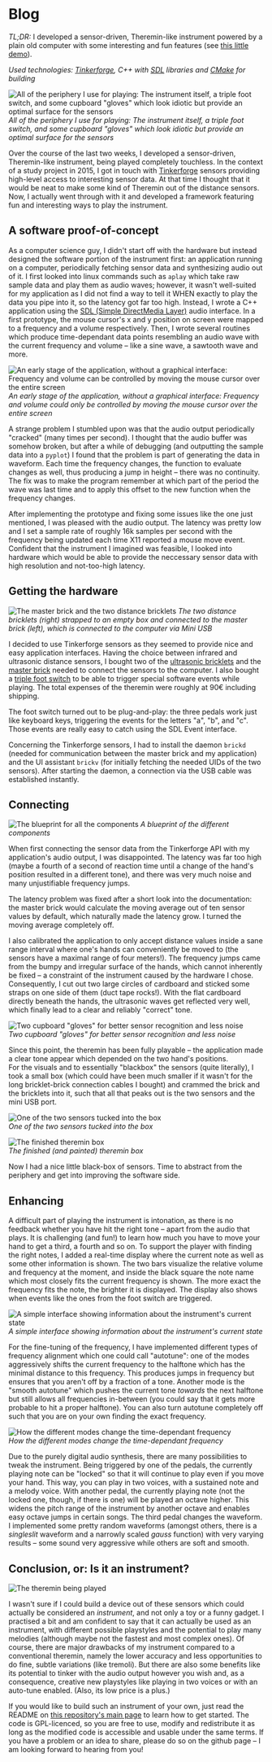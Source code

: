 # Blog

*TL;DR:* I developed a sensor-driven, Theremin-like instrument powered by a plain old computer with some interesting and fun features (see [this little demo](http://dominikschreiber.de/vid/theremin-demo.webm)).

_Used technologies: [Tinkerforge](https://www.tinkerforge.com/de/doc/), C++ with [SDL](http://libsdl.org/) libraries and [CMake](https://cmake.org/) for building_

![All of the periphery I use for playing: The instrument itself, a triple foot switch, and some cupboard "gloves" which look idiotic but provide an optimal surface for the sensors](http://dominikschreiber.de/theremin/theremin-periphery-small.jpg)
_All of the periphery I use for playing: The instrument itself, a triple foot switch, and some cupboard "gloves" which look idiotic but provide an optimal surface for the sensors_

Over the course of the last two weeks, I developed a sensor-driven, Theremin-like instrument, being played completely touchless. In the context of a study project in 2015, I got in touch with <a href="https://www.tinkerforge.com/en/">Tinkerforge</a> sensors providing high-level access to interesting sensor data. At that time I thought that it would be neat to make some kind of Theremin out of the distance sensors. Now, I actually went through with it and developed a framework featuring fun and interesting ways to play the instrument.

## A software proof-of-concept

As a computer science guy, I didn't start off with the hardware but instead designed the software portion of the instrument first: an application running on a computer, periodically fetching sensor data and synthesizing audio out of it. I first looked into linux commands such as `aplay` which take raw sample data and play them as audio waves; however, it wasn't well-suited for my application as I did not find a way to tell it WHEN exactly to play the data you pipe into it, so the latency got far too high. Instead, I wrote a C++ application using the <a href="http://libsdl.org">SDL (Simple DirectMedia Layer)</a> audio interface. In a first prototype, the mouse cursor's x and y position on screen were mapped to a frequency and a volume respectively. Then, I wrote several routines which produce time-dependant data points resembling an audio wave with the current frequency and volume – like a sine wave, a sawtooth wave and more.

![An early stage of the application, without a graphical interface: Frequency and volume can be controlled by moving the mouse cursor over the entire screen](http://dominikschreiber.de/theremin/ui-early.png)  
_An early stage of the application, without a graphical interface: Frequency and volume could only be controlled by moving the mouse cursor over the entire screen_

A strange problem I stumbled upon was that the audio output periodically "cracked" (many times per second). I thought that the audio buffer was somehow broken, but after a while of debugging (and outputting the sample data into a `pyplot`) I found that the problem is part of generating the data in waveform. Each time the frequency changes, the function to evaluate changes as well, thus producing a jump in height – there was no continuity. The fix was to make the program remember at which part of the period the wave was last time and to apply this offset to the new function when the frequency changes.

After implementing the prototype and fixing some issues like the one just mentioned, I was pleased with the audio output. The latency was pretty low and I set a sample rate of roughly 16k samples per second with the frequency being updated each time X11 reported a mouse move event. Confident that the instrument I imagined was feasible, I looked into hardware which would be able to provide the neccessary sensor data with high resolution and not-too-high latency.

## Getting the hardware

![The master brick and the two distance bricklets](http://dominikschreiber.de/theremin/brick-and-bricklets.jpg)
_The two distance bricklets (right) strapped to an empty box and connected to the master brick (left), which is connected to the computer via Mini USB_

I decided to use Tinkerforge sensors as they seemed to provide nice and easy application interfaces. Having the choice between infrared and ultrasonic distance sensors, I bought two of the <a href="https://www.tinkerforge.com/de/doc/Hardware/Bricklets/Distance_US.html#distance-us-bricklet">ultrasonic bricklets</a> and the <a href="https://www.tinkerforge.com/de/doc/Hardware/Bricks/Master_Brick.html">master brick</a> needed to connect the sensors to the computer. I also bought a <a href="https://www.amazon.de/SODIAL-Dreibettzimmer-Tastatur-PC-Spiel-Kunststoff/dp/B00L313TUI/ref=sr_1_2?ie=UTF8&qid=1484478418&sr=8-2&keywords=usb+foot+pedal">triple foot switch</a> to be able to trigger special software events while playing. The total expenses of the theremin were roughly at 90€ including shipping.

The foot switch turned out to be plug-and-play: the three pedals work just like keyboard keys, triggering the events for the letters "a", "b", and "c". Those events are really easy to catch using the SDL Event interface. 

Concerning the Tinkerforge sensors, I had to install the daemon `brickd` (needed for communication between the master brick and my application) and the UI assistant `brickv` (for initially fetching the needed UIDs of the two sensors). After starting the daemon, a connection via the USB cable was established instantly.

## Connecting

![The blueprint for all the components](http://dominikschreiber.de/theremin/blueprint.png)
_A blueprint of the different components_

When first connecting the sensor data from the Tinkerforge API with my application's audio output, I was disappointed. The latency was far too high (maybe a fourth of a second of reaction time until a change of the hand's position resulted in a different tone), and there was very much noise and many unjustifiable frequency jumps.

The latency problem was fixed after a short look into the documentation: the master brick would calculate the moving average out of ten sensor values by default, which naturally made the latency grow. I turned the moving average completely off.

I also calibrated the application to only accept distance values inside a sane range interval where one's hands can conveniently be moved to (the sensors have a maximal range of four meters!). The frequency jumps came from the bumpy and irregular surface of the hands, which cannot inherently be fixed – a constraint of the instrument caused by the hardware I chose. Consequently, I cut out two large circles of cardboard and sticked some straps on one side of them (duct tape rocks!). With the flat cardboard directly beneath the hands, the ultrasonic waves get reflected very well, which finally lead to a clear and reliably "correct" tone.

![Two cupboard "gloves" for better sensor recognition and less noise](http://dominikschreiber.de/theremin/cupboard.jpg)  
_Two cupboard "gloves" for better sensor recognition and less noise_

Since this point, the theremin has been fully playable – the application made a clear tone appear which depended on the two hand's positions.  
For the visuals and to essentially "blackbox" the sensors (quite literally), I took a small box (which could have been much smaller if it wasn't for the long bricklet-brick connection cables I bought) and crammed the brick and the bricklets into it, such that all that peaks out is the two sensors and the mini USB port.

![One of the two sensors tucked into the box](http://dominikschreiber.de/theremin/theremin-inside.jpg)  
_One of the two sensors tucked into the box_

![The finished theremin box](http://dominikschreiber.de/theremin/theremin-box.jpg)  
_The finished (and painted) theremin box_

Now I had a nice little black-box of sensors. Time to abstract from the periphery and get into improving the software side.

## Enhancing

A difficult part of playing the instrument is intonation, as there is no feedback whether you have hit the right tone – apart from the audio that plays. It is challenging (and fun!) to learn how much you have to move your hand to get a third, a fourth and so on. To support the player with finding the right notes, I added a real-time display where the current note as well as some other information is shown. The two bars visualize the relative volume and frequency at the moment, and inside the black square the note name which most closely fits the current frequency is shown. The more exact the frequency fits the note, the brighter it is displayed. The display also shows when events like the ones from the foot switch are triggered.

![A simple interface showing information about the instrument's current state](http://dominikschreiber.de/theremin/ui.jpg)  
_A simple interface showing information about the instrument's current state_

For the fine-tuning of the frequency, I have implemented different types of frequency alignment which one could call "autotune": one of the modes aggressively shifts the current frequency to the halftone which has the minimal distance to this frequency. This produces jumps in frequency but ensures that you aren't off by a fraction of a tone. Another mode is the "smooth autotune" which pushes the current tone _towards_ the next halftone but still allows all frequencies in-between (you could say that it gets more probable to hit a proper halftone). You can also turn autotune completely off such that you are on your own finding the exact frequency.

![How the different modes change the time-dependant frequency](http://dominikschreiber.de/theremin/frequency-alignment.png)  
_How the different modes change the time-dependant frequency_

Due to the purely digital audio synthesis, there are many possibilities to tweak the instrument. Being triggered by one of the pedals, the currently playing note can be "locked" so that it will continue to play even if you move your hand. This way, you can play in two voices, with a sustained note and a melody voice. With another pedal, the currently playing note (not the locked one, though, if there is one) will be played an octave higher. This widens the pitch range of the instrument by another octave and enables easy octave jumps in certain songs. The third pedal changes the waveform. I implemented some pretty random waveforms (amongst others, there is a _singleslit_ waveform and a narrowly scaled _gauss_ function) with very varying results – some sound very aggressive while others are soft and smooth.

## Conclusion, or: Is it an instrument?

![The theremin being played](http://dominikschreiber.de/theremin/theremin-playing.jpg)

I wasn't sure if I could build a device out of these sensors which could actually be considered an _instrument_, and not only a toy or a funny gadget. I practised a bit and am confident to say that it can actually be used as an instrument, with different possible playstyles and the potential to play many melodies (although maybe not the fastest and most complex ones). Of course, there are major drawbacks of my instrument compared to a conventional theremin, namely the lower accuracy and less opportunities to do fine, subtle variations (like tremoli). But there are also some benefits like its potential to tinker with the audio output however you wish and, as a consequence, creative new playstyles like playing in two voices or with an auto-tune enabled. (Also, its low price is a plus.)

If you would like to build such an instrument of your own, just read the README on [this repository's main page](https://github.com/domschrei/theremin) to learn how to get started. The code is GPL-licenced, so you are free to use, modify and redistribute it as long as the modified code is accessible and usable under the same terms. If you have a problem or an idea to share, please do so on the github page – I am looking forward to hearing from you!  
